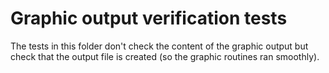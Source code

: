 # Graphic output verification tests

The tests in this folder don't check the content of the graphic output but check that the output file is created (so the graphic routines ran smoothly).
